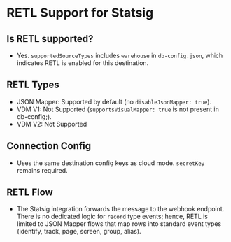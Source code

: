 # RETL Support for Statsig

## Is RETL supported?

- Yes. `supportedSourceTypes` includes `warehouse` in `db-config.json`, which indicates RETL is enabled for this destination.

## RETL Types

- JSON Mapper: Supported by default (no `disableJsonMapper: true`).
- VDM V1: Not Supported (`supportsVisualMapper: true` is not present in db-config;).
- VDM V2: Not Supported

## Connection Config

- Uses the same destination config keys as cloud mode. `secretKey` remains required.

## RETL Flow

- The Statsig integration forwards the message to the webhook endpoint. There is no dedicated logic for `record` type events; hence, RETL is limited to JSON Mapper flows that map rows into standard event types (identify, track, page, screen, group, alias).


